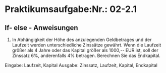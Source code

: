 # Praktikumsaufgabe:Nr.: 02-2.1
## If- else - Anweisungen
1. In Abhängigkeit der Höhe des anzulegenden Geldbetrages und der Laufzeit werden unterschiedliche Zinssätze gewährt. Wenn die Laufzeit größer als 4 Jahre oder das Kapital größer als 1000,-- EUR ist, soll der Zinssatz 6%, anderenfalls 4% betragen. Berechnen Sie das Endkapital.

Eingabe: Laufzeit, Kapital
Ausgabe: Zinssatz, Laufzeit, Kapital, Endkapital
